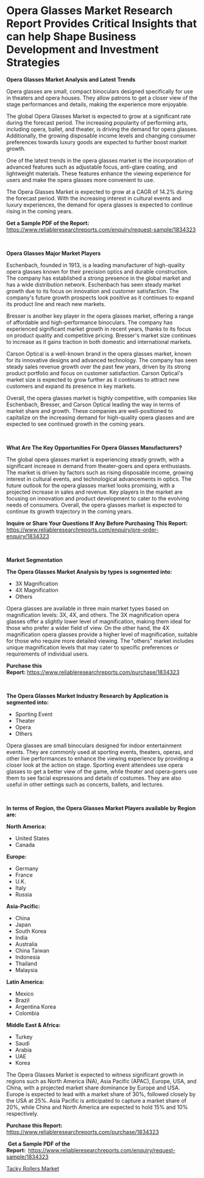 <p><h1>Opera Glasses Market Research Report Provides Critical Insights that can help Shape Business Development and Investment Strategies</h1></p><p><strong>Opera Glasses Market Analysis and Latest Trends</strong></p>
<p><p>Opera glasses are small, compact binoculars designed specifically for use in theaters and opera houses. They allow patrons to get a closer view of the stage performances and details, making the experience more enjoyable.</p><p>The global Opera Glasses Market is expected to grow at a significant rate during the forecast period. The increasing popularity of performing arts, including opera, ballet, and theater, is driving the demand for opera glasses. Additionally, the growing disposable income levels and changing consumer preferences towards luxury goods are expected to further boost market growth.</p><p>One of the latest trends in the opera glasses market is the incorporation of advanced features such as adjustable focus, anti-glare coating, and lightweight materials. These features enhance the viewing experience for users and make the opera glasses more convenient to use.</p><p>The Opera Glasses Market is expected to grow at a CAGR of 14.2% during the forecast period. With the increasing interest in cultural events and luxury experiences, the demand for opera glasses is expected to continue rising in the coming years.</p></p>
<p><strong>Get a Sample PDF of the Report:&nbsp;</strong> <a href="https://www.reliableresearchreports.com/enquiry/request-sample/1834323">https://www.reliableresearchreports.com/enquiry/request-sample/1834323</a></p>
<p>&nbsp;</p>
<p><strong>Opera Glasses Major Market Players</strong></p>
<p><p>Eschenbach, founded in 1913, is a leading manufacturer of high-quality opera glasses known for their precision optics and durable construction. The company has established a strong presence in the global market and has a wide distribution network. Eschenbach has seen steady market growth due to its focus on innovation and customer satisfaction. The company's future growth prospects look positive as it continues to expand its product line and reach new markets.</p><p>Bresser is another key player in the opera glasses market, offering a range of affordable and high-performance binoculars. The company has experienced significant market growth in recent years, thanks to its focus on product quality and competitive pricing. Bresser's market size continues to increase as it gains traction in both domestic and international markets.</p><p>Carson Optical is a well-known brand in the opera glasses market, known for its innovative designs and advanced technology. The company has seen steady sales revenue growth over the past few years, driven by its strong product portfolio and focus on customer satisfaction. Carson Optical's market size is expected to grow further as it continues to attract new customers and expand its presence in key markets.</p><p>Overall, the opera glasses market is highly competitive, with companies like Eschenbach, Bresser, and Carson Optical leading the way in terms of market share and growth. These companies are well-positioned to capitalize on the increasing demand for high-quality opera glasses and are expected to see continued growth in the coming years.</p></p>
<p>&nbsp;</p>
<p><strong>What Are The Key Opportunities For Opera Glasses Manufacturers?</strong></p>
<p><p>The global opera glasses market is experiencing steady growth, with a significant increase in demand from theater-goers and opera enthusiasts. The market is driven by factors such as rising disposable income, growing interest in cultural events, and technological advancements in optics. The future outlook for the opera glasses market looks promising, with a projected increase in sales and revenue. Key players in the market are focusing on innovation and product development to cater to the evolving needs of consumers. Overall, the opera glasses market is expected to continue its growth trajectory in the coming years.</p></p>
<p><strong>Inquire or Share Your Questions If Any Before Purchasing This Report:</strong> <a href="https://www.reliableresearchreports.com/enquiry/pre-order-enquiry/1834323">https://www.reliableresearchreports.com/enquiry/pre-order-enquiry/1834323</a></p>
<p>&nbsp;</p>
<p><strong>Market Segmentation</strong></p>
<p><strong>The Opera Glasses Market Analysis by types is segmented into:</strong></p>
<p><ul><li>3X Magnification</li><li>4X Magnification</li><li>Others</li></ul></p>
<p><p>Opera glasses are available in three main market types based on magnification levels: 3X, 4X, and others. The 3X magnification opera glasses offer a slightly lower level of magnification, making them ideal for those who prefer a wider field of view. On the other hand, the 4X magnification opera glasses provide a higher level of magnification, suitable for those who require more detailed viewing. The "others" market includes unique magnification levels that may cater to specific preferences or requirements of individual users.</p></p>
<p><strong>Purchase this Report:&nbsp;</strong><a href="https://www.reliableresearchreports.com/purchase/1834323">https://www.reliableresearchreports.com/purchase/1834323</a></p>
<p>&nbsp;</p>
<p><strong>The Opera Glasses Market Industry Research by Application is segmented into:</strong></p>
<p><ul><li>Sporting Event</li><li>Theater</li><li>Opera</li><li>Others</li></ul></p>
<p><p>Opera glasses are small binoculars designed for indoor entertainment events. They are commonly used at sporting events, theaters, operas, and other live performances to enhance the viewing experience by providing a closer look at the action on stage. Sporting event attendees use opera glasses to get a better view of the game, while theater and opera-goers use them to see facial expressions and details of costumes. They are also useful in other settings such as concerts, ballets, and lectures.</p></p>
<p>&nbsp;</p>
<p><strong>In terms of Region, the Opera Glasses Market Players available by Region are:</strong></p>
<p>
    <p> <strong> North America: </strong>
        <ul>
            <li>United States</li>
            <li>Canada</li>
        </ul>
        </p> 
    <p> <strong> Europe: </strong>
        <ul>
            <li>Germany</li>
            <li>France</li>
            <li>U.K.</li>
            <li>Italy</li>
            <li>Russia</li>
        </ul>
        </p> 
    <p> <strong> Asia-Pacific: </strong>
        <ul>
            <li>China</li>
            <li>Japan</li>
            <li>South Korea</li>
            <li>India</li>
            <li>Australia</li>
            <li>China Taiwan</li>
            <li>Indonesia</li>
            <li>Thailand</li>
            <li>Malaysia</li>
        </ul>
        </p> 
    <p> <strong> Latin America: </strong>
        <ul>
            <li>Mexico</li>
            <li>Brazil</li>
            <li>Argentina Korea</li>
            <li>Colombia</li>
        </ul>
        </p> 
    <p> <strong> Middle East & Africa: </strong>
        <ul>
            <li>Turkey</li>
            <li>Saudi</li>
            <li>Arabia</li>
            <li>UAE</li>
            <li>Korea</li>
        </ul>
    </p>
    </p>
<p><p>The Opera Glasses Market is expected to witness significant growth in regions such as North America (NA), Asia Pacific (APAC), Europe, USA, and China, with a projected market share dominance by Europe and USA. Europe is expected to lead with a market share of 30%, followed closely by the USA at 25%. Asia Pacific is anticipated to capture a market share of 20%, while China and North America are expected to hold 15% and 10% respectively.</p></p>
<p><strong>Purchase this Report: </strong><a href="https://www.reliableresearchreports.com/purchase/1834323">https://www.reliableresearchreports.com/purchase/1834323</a></p>
<p>&nbsp;<strong>Get a Sample PDF of the Report:&nbsp;&nbsp;</strong><a href="https://www.reliableresearchreports.com/enquiry/request-sample/1834323">https://www.reliableresearchreports.com/enquiry/request-sample/1834323</a></p>
<p><strong></strong></p>
<p><p><a href="https://github.com/santosh758595/Market-Research-Report-List-3/blob/main/tacky-rollers-market.md">Tacky Rollers Market</a></p></p>